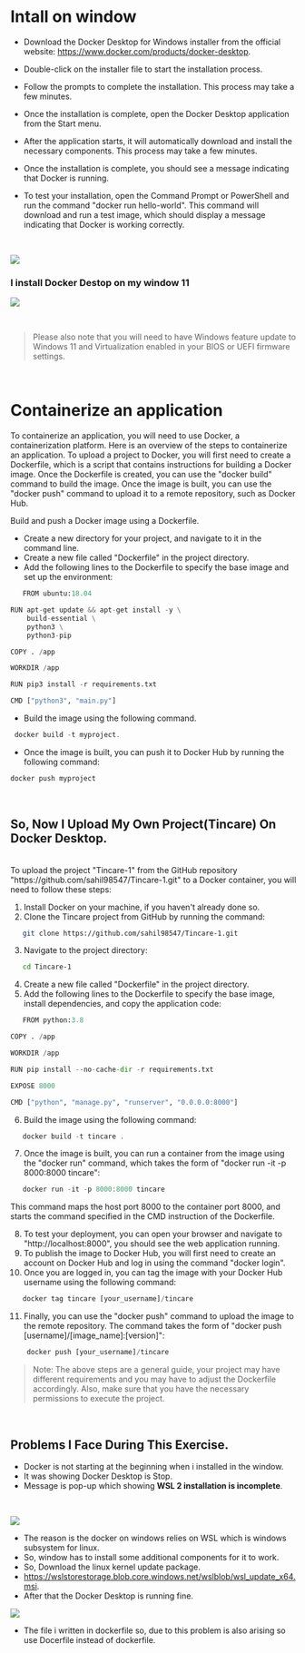 # Intall on window
* Download the Docker Desktop for Windows installer from the official website: https://www.docker.com/products/docker-desktop.
* Double-click on the installer file to start the installation process.

* Follow the prompts to complete the installation. This process may take a few minutes.

* Once the installation is complete, open the Docker Desktop application from the Start menu.
* After the application starts, it will automatically download and install the necessary components. This process may take a few minutes.
* Once the installation is complete, you should see a message indicating that Docker is running.

* To test your installation, open the Command Prompt or PowerShell and run the command "docker run hello-world". This command will download and run a test image, which should display a message indicating that Docker is working correctly.


<br>

<!-- Images -->
![](hello.png)
<br>

###  I install Docker Destop on my window 11 
![](image-1.png)

<br>


<!-- Blockquote -->
> Please also note that you will need to have Windows feature update to Windows 11 and Virtualization enabled in your BIOS or UEFI firmware settings.

<br>

# Containerize an application
To containerize an application, you will need to use Docker, a containerization platform. Here is an overview of the steps to containerize an application.
To upload a project to Docker, you will first need to create a Dockerfile, which is a script that contains instructions for building a Docker image. Once the Dockerfile is created, you can use the "docker build" command to build the image. Once the image is built, you can use the "docker push" command to upload it to a remote repository, such as Docker Hub.

Build and push a Docker image using a Dockerfile.

* Create a new directory for your project, and navigate to it in the command line.
* Create a new file called "Dockerfile" in the project directory.
* Add the following lines to the Dockerfile to specify the base image and set up the environment:   


<!-- Code Blocks -->

```python
   FROM ubuntu:18.04

RUN apt-get update && apt-get install -y \
    build-essential \
    python3 \
    python3-pip

COPY . /app

WORKDIR /app

RUN pip3 install -r requirements.txt

CMD ["python3", "main.py"]

```

* Build the image using the following command.

``` javascript
 docker build -t myproject.
```

* Once the image is built, you can push it to Docker Hub by running the following command:

``` python 
docker push myproject
```

<br>

## So, Now I Upload My Own Project(Tincare) On Docker Desktop.

<br>
To upload the project "Tincare-1" from the GitHub repository "https://github.com/sahil98547/Tincare-1.git" to a Docker container, you will need to follow these steps:

1. Install Docker on your machine, if you haven't already done so.
2. Clone the Tincare project from GitHub by running the command:

```bash
   git clone https://github.com/sahil98547/Tincare-1.git
```
3. Navigate to the project directory:
```bash
   cd Tincare-1
```

4. Create a new file called "Dockerfile" in the project directory.
5. Add the following lines to the Dockerfile to specify the base image, install dependencies, and copy the application code:

```python
   FROM python:3.8

COPY . /app

WORKDIR /app

RUN pip install --no-cache-dir -r requirements.txt

EXPOSE 8000

CMD ["python", "manage.py", "runserver", "0.0.0.0:8000"]

```

6. Build the image using the following command:

```javascript
   docker build -t tincare .
```

7. Once the image is built, you can run a container from the image using the "docker run" command, which takes the form of "docker run -it -p 8000:8000 tincare":

```Javascript
   docker run -it -p 8000:8000 tincare
```

This command maps the host port 8000 to the container port 8000, and starts the command specified in the CMD instruction of the Dockerfile.

8. To test your deployment, you can open your browser and navigate to "http://localhost:8000", you should see the web application running.
9. To publish the image to Docker Hub, you will first need to create an account on Docker Hub and log in using the command "docker login".
10. Once you are logged in, you can tag the image with your Docker Hub username using the following command:

```javascript
   docker tag tincare [your_username]/tincare
```

11. Finally, you can use the "docker push" command to upload the image to the remote repository. The command takes the form of "docker push [username]/[image_name]:[version]":
```javascript
    docker push [your_username]/tincare
```

>Note: The above steps are a general guide, your project may have different requirements and you may have to adjust the Dockerfile accordingly. Also, make sure that you have the necessary permissions to execute the project.


<br>

## Problems I Face During This Exercise.
* Docker is not starting at the beginning when i installed in the window.
* It was showing Docker Desktop is Stop.
* Message is pop-up which showing **WSL 2 installation is incomplete**.
<br>

![](image-2.png)

* The reason is the docker on windows relies on WSL which is windows subsystem for linux.
* So, window has to install some additional components for it to work.
* So, Download the linux kernel update package.
* https://wslstorestorage.blob.core.windows.net/wslblob/wsl_update_x64.msi.
* After that the Docker Desktop is running fine.

![](image-1.png)

* The file i written in dockerfile so, due to this problem is also arising so use Docerfile instead of dockerfile.